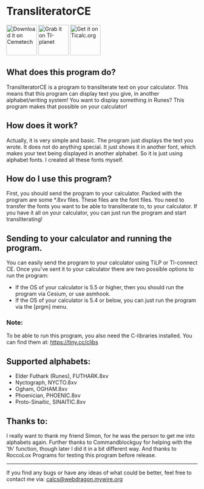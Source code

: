 # TransliteratorCE

[<img src="https://github.com/PrivacyDragon/CalculatorArchivesButtons/blob/main/DownloadOnCemetech2.1.png?raw=true"
     alt="Download it on Cemetech"
     height="80">](https://ceme.tech/DL2211) 
[<img src="https://github.com/PrivacyDragon/CalculatorArchivesButtons/blob/main/GrabOnTiplanet.png?raw=true"
     alt="Grab it on TI-planet"
     height="80">](https://ti-pla.net/a2837025)
[<img src="https://github.com/PrivacyDragon/CalculatorArchivesButtons/blob/main/GetOnTicalc.png?raw=true"
     alt="Get it on Ticalc.org"
     height="80">](https://www.ticalc.org/archives/files/fileinfo/477/47737.html)

## What does this program do?
TransliteratorCE is a program to transliterate text on your calculator. This means that this program can display text you give, in another alphabet/writing system!
You want to display something in Runes? This program makes that possible on your calculator!

## How does it work?
Actually, it is very simple and basic. The program just displays the text you wrote. It does not do anything special. It just shows it in another font, which makes your text being displayed in another alphabet. So it is just using alphabet fonts. I created all these fonts myself.

## How do I use this program?
First, you should send the program to your calculator. Packed with the program are some *.8xv files. These files are the font files. You need to transfer the fonts you want to be able to transliterate to, to your calculator.
If you have it all on your calculator, you can just run the program and start transliterating!

## Sending to your calculator and running the program.
You can easily send the program to your calculator using TiLP or TI-connect CE.
Once you've sent it to your calculator there are two possible options to run the program:
* If the OS of your calculator is 5.5 or higher, then you should run the program via Cesium, or use asmhook.
* If the OS of your calculator is 5.4 or below, you can just run the program via the [prgm] menu.

### Note:
To be able to run this program, you also need the C-libraries installed.
You can find them at: https://tiny.cc/clibs

## Supported alphabets:
* Elder Futhark (Runes), FUTHARK.8xv
* Nyctograph, NYCTO.8xv
* Ogham, OGHAM.8xv
* Phoenician, PHOENIC.8xv
* Proto-Sinaitic, SINAITIC.8xv

## Thanks to:
I really want to thank my friend Simon, for he was the person to get me into alphabets again.
Further thanks to Commandblockguy for helping with the 'th' function, though later I did it in a bit different way.
And thanks to RoccoLox Programs for testing this program before release.

---

If you find any bugs or have any ideas of what could be better, feel free to contact me via: calcs@webdragon.mywire.org
